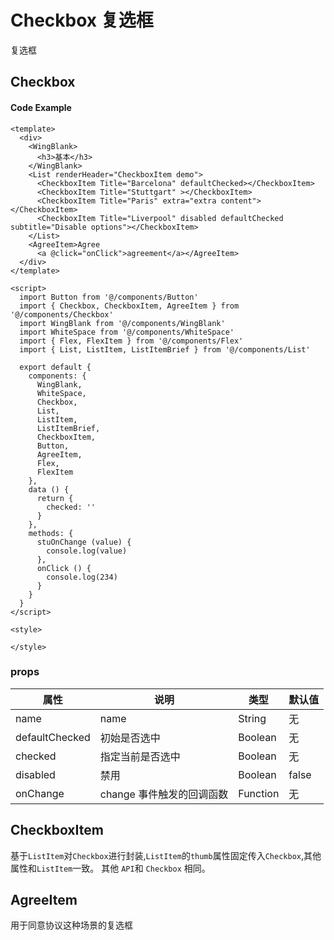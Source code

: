 # Checkbox 复选框

复选框

## Checkbox


#### Code Example
```vue
<template>
  <div>
    <WingBlank>
      <h3>基本</h3>
    </WingBlank>
    <List renderHeader="CheckboxItem demo">
      <CheckboxItem Title="Barcelona" defaultChecked></CheckboxItem>
      <CheckboxItem Title="Stuttgart" ></CheckboxItem>
      <CheckboxItem Title="Paris" extra="extra content"></CheckboxItem>
      <CheckboxItem Title="Liverpool" disabled defaultChecked subtitle="Disable options"></CheckboxItem>
    </List>
    <AgreeItem>Agree 
      <a @click="onClick">agreement</a></AgreeItem>
  </div>
</template>

<script>
  import Button from '@/components/Button'
  import { Checkbox, CheckboxItem, AgreeItem } from '@/components/Checkbox'
  import WingBlank from '@/components/WingBlank'
  import WhiteSpace from '@/components/WhiteSpace'
  import { Flex, FlexItem } from '@/components/Flex'
  import { List, ListItem, ListItemBrief } from '@/components/List'

  export default {
    components: {
      WingBlank,
      WhiteSpace,
      Checkbox,
      List,
      ListItem,
      ListItemBrief,
      CheckboxItem,
      Button,
      AgreeItem,
      Flex,
      FlexItem
    },
    data () {
      return {
        checked: ''
      }
    },
    methods: {
      stuOnChange (value) {
        console.log(value)
      },
      onClick () {
        console.log(234)
      }
    }
  }
</script>

<style>

</style>

```
### props

| 属性 | 说明 | 类型 | 默认值 |
| --- | --- | --- | --- |
| name | name | String | 无 |
| defaultChecked  | 初始是否选中| Boolean | 无 |
| checked | 指定当前是否选中 | Boolean | 无 |
| disabled  | 	禁用 | Boolean | false |
| onChange  | change 事件触发的回调函数 | Function | 无 |


## CheckboxItem

基于`ListItem`对`Checkbox`进行封装,`ListItem`的`thumb`属性固定传入`Checkbox`,其他属性和`ListItem`一致。 其他 `API`和 `Checkbox` 相同。

## AgreeItem

用于同意协议这种场景的复选框

<Demo url="https://ladybirddev.github.io/ui-nuclear-mobile-demo/#/checkbox" />